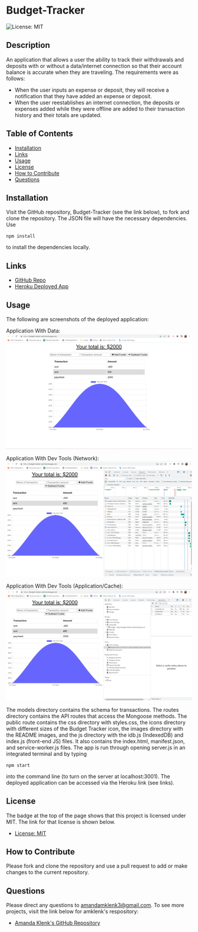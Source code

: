 # Budget-Tracker

![License: MIT](https://img.shields.io/badge/License-MIT-yellow.svg)

## Description
An application that allows a user the ability to track their withdrawals and deposits with or without a data/internet connection so that their account balance is accurate when they are traveling. The requirements were as follows:

* When the user inputs an expense or deposit, they will receive a notification that they have added an expense or deposit.
* When the user reestablishes an internet connection, the deposits or expenses added while they were offline are added to their transaction history and their totals are updated.

## Table of Contents
- [Installation](#installation)
- [Links](#links)
- [Usage](#usage)
- [License](#license)
- [How to Contribute](#how-to-contribute)
- [Questions](#questions)

## Installation
Visit the GitHub repository, Budget-Tracker (see the link below), to fork and clone the repository. The JSON file will have the necessary dependencies. Use
````````````
npm install
````````````
to install the dependencies locally.

## Links
- [GitHub Repo](https://github.com/amklenk/AK-Budget-Tracker)
- [Heroku Deployed App](https://budget-tracker-amk.herokuapp.com/)

## Usage
The following are screenshots of the deployed application:

Application With Data:
![Heroku App](./public/images/heroku-app.png)

Application With Dev Tools (Network):
![App Dev Tools](./public/images/app-dev-tools.png)

Application With Dev Tools (Application/Cache):
![App Cache](./public/images/app-dev-cache.png)

The models directory contains the schema for transactions. The routes directory contains the API routes that access the Mongoose methods. The public route contains the css directory with styles.css, the icons directory with different sizes of the Budget Tracker icon, the images directory with the README images, and the js directory with the idb.js (IndexedDB) and index.js (front-end JS) files. It also contains the index.html, manifest.json, and service-worker.js files. The app is run through opening server.js in an integrated terminal and by typing
`````````
npm start
`````````
into the command line (to turn on the server at localhost:3001). The deployed application can be accessed via the Heroku link (see links).

## License
The badge at the top of the page shows that this project is licensed under MIT. The link for that license is shown below.
- [License: MIT](https://opensource.org/licenses/MIT)

## How to Contribute
Please fork and clone the repository and use a pull request to add or make changes to the current repository.

## Questions
Please direct any questions to amandamklenk3@gmail.com. To see more projects, visit the link below for amklenk's respository:
- [Amanda Klenk's GitHub Repository](https://github.com/amklenk)









